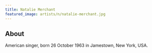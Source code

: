 ```yaml
---
title: Natalie Merchant
featured_image: artists/n/natalie-merchant.jpg
---
```

## About

American singer, born 26 October 1963 in Jamestown, New York, USA.



